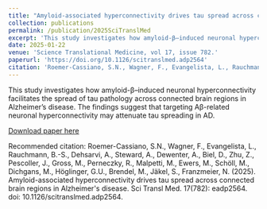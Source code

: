 ```yaml
---
title: "Amyloid-associated hyperconnectivity drives tau spread across connected brain regions in Alzheimer&#39;s disease"
collection: publications
permalink: /publication/2025SciTranslMed
excerpt: 'This study investigates how amyloid-β–induced neuronal hyperconnectivity facilitates the spread of tau pathology across connected brain regions in Alzheimer&#39;s disease.'
date: 2025-01-22
venue: 'Science Translational Medicine, vol 17, issue 782.'
paperurl: 'https://doi.org/10.1126/scitranslmed.adp2564'
citation: 'Roemer-Cassiano, S.N., Wagner, F., Evangelista, L., Rauchmann, B.-S., Dehsarvi, A., Steward, A., Dewenter, A., Biel, D., Zhu, Z., Pescoller, J., Gross, M., Perneczky, R., Malpetti, M., Ewers, M., Schöll, M., Dichgans, M., Höglinger, G.U., Brendel, M., Jäkel, S., Franzmeier, N. (2025). Amyloid-associated hyperconnectivity drives tau spread across connected brain regions in Alzheimer&#39;s disease. Sci Transl Med. 17(782): eadp2564. doi: 10.1126/scitranslmed.adp2564.'
---
```


This study investigates how amyloid-β–induced neuronal hyperconnectivity facilitates the spread of tau pathology across connected brain regions in Alzheimer’s disease. The findings suggest that targeting Aβ-related neuronal hyperconnectivity may attenuate tau spreading in AD.

[Download paper here](https://doi.org/10.1126/scitranslmed.adp2564)

Recommended citation: Roemer-Cassiano, S.N., Wagner, F., Evangelista, L., Rauchmann, B.-S., Dehsarvi, A., Steward, A., Dewenter, A., Biel, D., Zhu, Z., Pescoller, J., Gross, M., Perneczky, R., Malpetti, M., Ewers, M., Schöll, M., Dichgans, M., Höglinger, G.U., Brendel, M., Jäkel, S., Franzmeier, N. (2025). Amyloid-associated hyperconnectivity drives tau spread across connected brain regions in Alzheimer's disease. Sci Transl Med. 17(782): eadp2564. doi: 10.1126/scitranslmed.adp2564.
